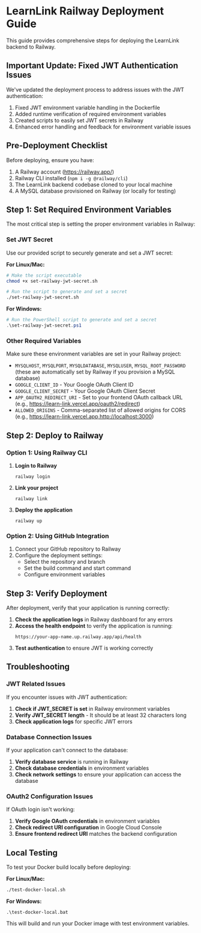 # LearnLink Railway Deployment Guide

This guide provides comprehensive steps for deploying the LearnLink backend to Railway.

## Important Update: Fixed JWT Authentication Issues

We've updated the deployment process to address issues with the JWT authentication:

1. Fixed JWT environment variable handling in the Dockerfile
2. Added runtime verification of required environment variables
3. Created scripts to easily set JWT secrets in Railway
4. Enhanced error handling and feedback for environment variable issues

## Pre-Deployment Checklist

Before deploying, ensure you have:

1. A Railway account (https://railway.app/)
2. Railway CLI installed (`npm i -g @railway/cli`)
3. The LearnLink backend codebase cloned to your local machine
4. A MySQL database provisioned on Railway (or locally for testing)

## Step 1: Set Required Environment Variables

The most critical step is setting the proper environment variables in Railway:

### Set JWT Secret

Use our provided script to securely generate and set a JWT secret:

**For Linux/Mac:**
```bash
# Make the script executable
chmod +x set-railway-jwt-secret.sh

# Run the script to generate and set a secret
./set-railway-jwt-secret.sh
```

**For Windows:**
```powershell
# Run the PowerShell script to generate and set a secret
.\set-railway-jwt-secret.ps1
```

### Other Required Variables

Make sure these environment variables are set in your Railway project:

- `MYSQLHOST`, `MYSQLPORT`, `MYSQLDATABASE`, `MYSQLUSER`, `MYSQL_ROOT_PASSWORD` (these are automatically set by Railway if you provision a MySQL database)
- `GOOGLE_CLIENT_ID` - Your Google OAuth Client ID
- `GOOGLE_CLIENT_SECRET` - Your Google OAuth Client Secret
- `APP_OAUTH2_REDIRECT_URI` - Set to your frontend OAuth callback URL (e.g., https://learn-link.vercel.app/oauth2/redirect)
- `ALLOWED_ORIGINS` - Comma-separated list of allowed origins for CORS (e.g., https://learn-link.vercel.app,http://localhost:3000)

## Step 2: Deploy to Railway

### Option 1: Using Railway CLI

1. **Login to Railway**
   ```
   railway login
   ```

2. **Link your project**
   ```
   railway link
   ```

3. **Deploy the application**
   ```
   railway up
   ```

### Option 2: Using GitHub Integration

1. Connect your GitHub repository to Railway
2. Configure the deployment settings:
   - Select the repository and branch
   - Set the build command and start command
   - Configure environment variables

## Step 3: Verify Deployment

After deployment, verify that your application is running correctly:

1. **Check the application logs** in Railway dashboard for any errors
2. **Access the health endpoint** to verify the application is running:
   ```
   https://your-app-name.up.railway.app/api/health
   ```
3. **Test authentication** to ensure JWT is working correctly

## Troubleshooting

### JWT Related Issues

If you encounter issues with JWT authentication:

1. **Check if JWT_SECRET is set** in Railway environment variables
2. **Verify JWT_SECRET length** - It should be at least 32 characters long
3. **Check application logs** for specific JWT errors

### Database Connection Issues

If your application can't connect to the database:

1. **Verify database service** is running in Railway
2. **Check database credentials** in environment variables
3. **Check network settings** to ensure your application can access the database

### OAuth2 Configuration Issues

If OAuth login isn't working:

1. **Verify Google OAuth credentials** in environment variables
2. **Check redirect URI configuration** in Google Cloud Console
3. **Ensure frontend redirect URI** matches the backend configuration

## Local Testing

To test your Docker build locally before deploying:

**For Linux/Mac:**
```bash
./test-docker-local.sh
```

**For Windows:**
```
.\test-docker-local.bat
```

This will build and run your Docker image with test environment variables.

